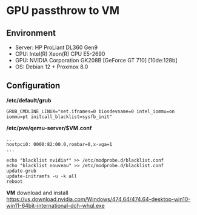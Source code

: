 # GPU passthrow to VM

## Environment
  * Server: HP ProLiant DL360 Gen9
  * CPU: Intel(R) Xeon(R) CPU E5-2690
  * GPU: NVIDIA Corporation GK208B [GeForce GT 710] [10de:128b]
  * OS: Debian 12 + Proxmox 8.0

## Configuration

**/etc/default/grub**
```
GRUB_CMDLINE_LINUX="net.ifnames=0 biosdevname=0 intel_iommu=on iommu=pt initcall_blacklist=sysfb_init"
```

**/etc/pve/qemu-server/$VM.conf**
```
...
hostpci0: 0000:82:00.0,rombar=0,x-vga=1
...
```

```shell
echo "blacklist nvidia*" >> /etc/modprobe.d/blacklist.conf 
echo "blacklist nouveau" >> /etc/modprobe.d/blacklist.conf 
update-grub
update-initramfs -u -k all
reboot
```

**VM**
download and install https://us.download.nvidia.com/Windows/474.64/474.64-desktop-win10-win11-64bit-international-dch-whql.exe
